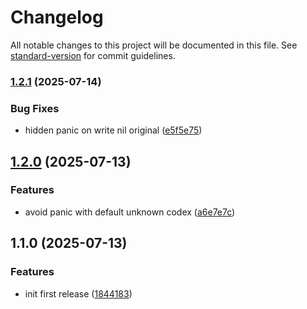# Changelog

All notable changes to this project will be documented in this file. See [standard-version](https://github.com/conventional-changelog/standard-version) for commit guidelines.

### [1.2.1](https://github.com/peruri-dev/errs/compare/v1.2.0...v1.2.1) (2025-07-14)


### Bug Fixes

* hidden panic on write nil original ([e5f5e75](https://github.com/peruri-dev/errs/commit/e5f5e75f7144536013bfcd82d68600b257528a16))

## [1.2.0](https://github.com/peruri-dev/errs/compare/v1.1.0...v1.2.0) (2025-07-13)


### Features

* avoid panic with default unknown codex ([a6e7e7c](https://github.com/peruri-dev/errs/commit/a6e7e7cdc8f1eea2bb27b72eb9f6f0fde8750d8b))

## 1.1.0 (2025-07-13)


### Features

* init first release ([1844183](https://github.com/peruri-dev/errs/commit/1844183fe4f42af6b57f663f52ed1c69e32be6e2))
